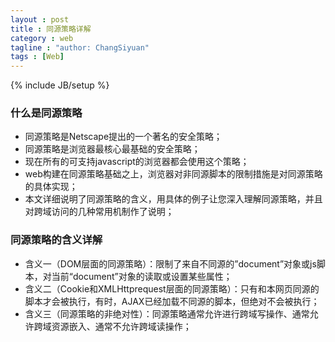 ```yaml
---
layout : post
title : 同源策略详解
category : web
tagline : "author: ChangSiyuan"
tags : [Web]
---
```

{% include JB/setup %}

### 什么是同源策略
- 同源策略是Netscape提出的一个著名的安全策略；
- 同源策略是浏览器最核心最基础的安全策略；
- 现在所有的可支持javascript的浏览器都会使用这个策略；
- web构建在同源策略基础之上，浏览器对非同源脚本的限制措施是对同源策略的具体实现；
- 本文详细说明了同源策略的含义，用具体的例子让您深入理解同源策略，并且对跨域访问的几种常用机制作了说明；

### 同源策略的含义详解
- 含义一（DOM层面的同源策略）：限制了来自不同源的”document”对象或js脚本，对当前“document”对象的读取或设置某些属性；
- 含义二（Cookie和XMLHttprequest层面的同源策略）：只有和本网页同源的脚本才会被执行，有时，AJAX已经加载不同源的脚本，但绝对不会被执行；
- 含义三（同源策略的非绝对性）：同源策略通常允许进行跨域写操作、通常允许跨域资源嵌入、通常不允许跨域读操作；
<script><img><iframe><link><video><audio>等带有src属性的标签可以从不同的域加载和执行资源，同源策略关注的是加载js的页面所在的域，而不是页面内存放的js文件的域；
- 含义四（其他插件的同源策略）：flash、java applet、silverlight、coogle gears等浏览器加载的第三方插件也有各自的同源策略，只是这些同源策略不属于浏览器原生的同源策略，如果有漏洞则可能被黑客利用，从而留下XSS攻击的后患；

### 几个同源策略理解上的常见问题的解释
- 没有同源策略会怎样？为什么同源策略禁止跨域读操作？

> * 设想你打开了一个银行网站，又打开了一个恶意网站，如果没有同源策略，将会：
> * 恶意网站包含了脚本a.js，银行网站在没有加载此脚本的情况下，就可以被此脚本操纵，操纵的后果是：
> * 银行网站页面DOM结构被篡改；
> * 银行网站页面DOM元素的属性和值被篡改；
> * 银行页面发送的表单信息可能被恶意脚本接收到，造成用户名密码泄漏；
> * 恶意网站通过自己加载的恶意js脚本获取了银行网站用户的cookie信息，并将它发送给了银行网站，随后，恶意网站就可以自动的、不受用户限制的、在用户不知情的情况下登录用户的银行网站并且伪装用户发送转账等请求；

- 有了同源策略会怎样?同源策略给予浏览器用户怎么样的保护？

